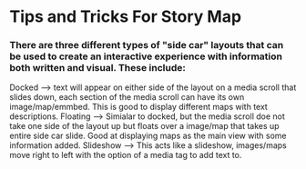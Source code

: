 # Tips and Tricks For Story Map

### There are three different types of "side car" layouts that can be used to create an interactive experience with information both written and visual. These include:
Docked --> text will appear on either side of the layout on a media scroll that slides down, each section of the media scroll can have its own image/map/emmbed. This is good to display different maps 
with text descriptions.
Floating --> Simialar to docked, but the media scroll doe not take one side of the layout up but floats over a image/map that takes up entire side car slide. Good at displaying maps as the main view
with some information added.
Slideshow --> This acts like a slideshow, images/maps move right to left with the option of a media tag to add text to. 
